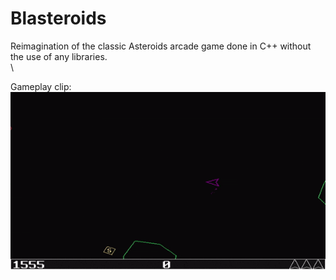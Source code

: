 # Blasteroids
Reimagination of the classic Asteroids arcade game done in C++ without the use of any libraries.
\
\

Gameplay clip:\
![Alt Text](https://github.com/Lillu70/Blasteroids/blob/main/Page_Data/blasteroids_gamplay.gif)
